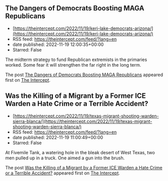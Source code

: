 ## The Dangers of Democrats Boosting MAGA Republicans
 - [https://theintercept.com/2022/11/19/keri-lake-democrats-arizona/](https://theintercept.com/2022/11/19/keri-lake-democrats-arizona/)
 - RSS feed: https://theintercept.com/feed/?lang=en
 - date published: 2022-11-19 12:00:35+00:00
 - Starred: False

<p>The midterm strategy to fund Republican extremists in the primaries worked. Some fear it will strengthen the far right in the long term.</p>
<p>The post <a href="https://theintercept.com/2022/11/19/keri-lake-democrats-arizona/" rel="nofollow">The Dangers of Democrats Boosting MAGA Republicans</a> appeared first on <a href="https://theintercept.com" rel="nofollow">The Intercept</a>.</p>

## Was the Killing of a Migrant by a Former ICE Warden a Hate Crime or a Terrible Accident?
 - [https://theintercept.com/2022/11/19/texas-migrant-shooting-warden-sierra-blanca/](https://theintercept.com/2022/11/19/texas-migrant-shooting-warden-sierra-blanca/)
 - RSS feed: https://theintercept.com/feed/?lang=en
 - date published: 2022-11-19 11:00:49+00:00
 - Starred: False

<p>At Fivemile Tank, a watering hole in the bleak desert of West Texas, two men pulled up in a truck. One aimed a gun into the brush. </p>
<p>The post <a href="https://theintercept.com/2022/11/19/texas-migrant-shooting-warden-sierra-blanca/" rel="nofollow">Was the Killing of a Migrant by a Former ICE Warden a Hate Crime or a Terrible Accident?</a> appeared first on <a href="https://theintercept.com" rel="nofollow">The Intercept</a>.</p>
